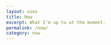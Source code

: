 ```yaml
---
layout: uses
title: Now
excerpt: What I'm up to at the moment.
permalink: /now/
category: now
---
```

